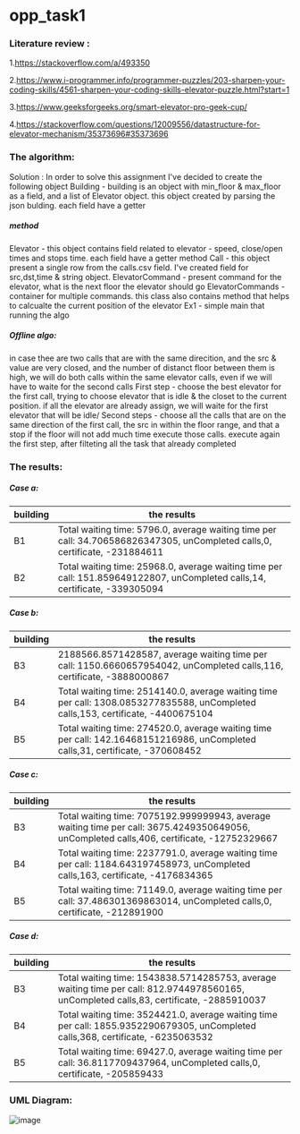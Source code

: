 # opp_task1

### Literature review :
1.https://stackoverflow.com/a/493350

2.https://www.i-programmer.info/programmer-puzzles/203-sharpen-your-coding-skills/4561-sharpen-your-coding-skills-elevator-puzzle.html?start=1

3.https://www.geeksforgeeks.org/smart-elevator-pro-geek-cup/

4.https://stackoverflow.com/questions/12009556/datastructure-for-elevator-mechanism/35373696#35373696

### The algorithm:
Solution :
In order to solve this assignment I've decided to create the following object
Building - building is an object with min_floor & max_floor as a field, and a list of Elevator object. this object created by parsing the json bulding. each field have a getter 

##### method

Elevator - this object contains field related to elevator - speed, close/open times and stops time. each field have a getter method
Call - this object present a single row from the calls.csv field. I've created field for src,dst,time & string object.
ElevatorCommand - present command for the elevator, what is the next floor the elevator should go
ElevatorCommands - container for multiple commands. this class also contains method that helps to calcualte the current position of the elevator
Ex1 - simple main that running the algo

##### Offline algo:

in case thee are two calls that are with the same direcition, and the src & value are very closed, and the number of distanct floor between them is high,
we will do both calls within the same elevator calls, even if we will have to waite for the second calls
First step - choose the best elevator for the first call, trying to choose elevator that is idle & the closet to the current position.
    if all the elevator are already assign, we will waite for the first elevator that will be idle/
    Second steps - choose all the calls that are on the same direction of the first call, the src in within the floor range, and that a stop if the floor will not add much time
    execute those calls.
    execute again the first step, after filteting all the task that already completed
    
### The results:

##### Case a:

building|the results
--- | --- |
B1|Total waiting time: 5796.0,  average waiting time per call: 34.706586826347305,  unCompleted calls,0,  certificate, -231884611
B2|Total waiting time: 25968.0,  average waiting time per call: 151.859649122807,  unCompleted calls,14,  certificate, -339305094

##### Case b:

building|the results
--- | --- |
B3|2188566.8571428587,  average waiting time per call: 1150.6660657954042,  unCompleted calls,116,  certificate, -3888000867
B4|Total waiting time: 2514140.0,  average waiting time per call: 1308.0853277835588,  unCompleted calls,153,  certificate, -4400675104
B5|Total waiting time: 274520.0,  average waiting time per call: 142.16468151216986,  unCompleted calls,31,  certificate, -370608452

##### Case c:

building|the results
--- | --- |
B3|Total waiting time: 7075192.999999943,  average waiting time per call: 3675.4249350649056,  unCompleted calls,406,  certificate, -12752329667
B4|Total waiting time: 2237791.0,  average waiting time per call: 1184.643197458973,  unCompleted calls,163,  certificate, -4176834365
B5|Total waiting time: 71149.0,  average waiting time per call: 37.486301369863014,  unCompleted calls,0,  certificate, -212891900

##### Case d:

building|the results
--- | --- |
B3|Total waiting time: 1543838.5714285753,  average waiting time per call: 812.9744978560165,  unCompleted calls,83,  certificate, -2885910037
B4|Total waiting time: 3524421.0,  average waiting time per call: 1855.9352290679305,  unCompleted calls,368,  certificate, -6235063532
B5|Total waiting time: 69427.0,  average waiting time per call: 36.8117709437964,  unCompleted calls,0,  certificate, -205859433


### UML Diagram:
![image](https://user-images.githubusercontent.com/76403961/142656669-93232128-7287-4b34-a17a-00503cca8817.png)











    
    
